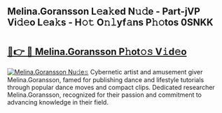 ## Melina.Goransson L𝚎a𝚔ed N𝚞𝚍e - Part-jVP Vi𝚍𝚎o L𝚎a𝚔s - H𝚘𝚝 O𝚗𝚕yf𝚊ns P𝚑𝚘tos 0SNKK

# <h2><a href="http://kf4snz.oniu.top/?m=Melina.Goransson">🔗👉 🔴 Melina.Goransson P𝚑ot𝚘𝚜 V𝚒d𝚎o</a></h2>

[![Melina.Goransson Nu𝚍e𝚜](https://i.imgur.com/0qMVB7G.gif)](http://kf4snz.oniu.top/?m=Melina.Goransson)
Cybernetic artist and amusement giver Melina.Goransson, famed for publishing dance and lifestyle tutorials through popular dance moves and compact clips. Dedicated researcher Melina.Goransson, recognized for their passion and commitment to advancing knowledge in their field.  
